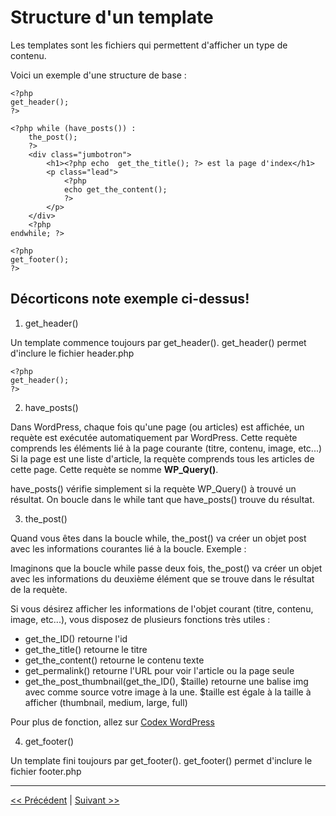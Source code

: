 # Structure d'un template

Les templates sont les fichiers qui permettent d'afficher un type de contenu.

Voici un exemple d'une structure de base :

```
<?php
get_header(); 
?>

<?php while (have_posts()) :
    the_post();
    ?>
    <div class="jumbotron">
        <h1><?php echo  get_the_title(); ?> est la page d'index</h1>
        <p class="lead">
            <?php
            echo get_the_content();
            ?>
        </p>
    </div>
    <?php
endwhile; ?>

<?php 
get_footer(); 
?>
```

## Décorticons note exemple ci-dessus!

1. get_header()

Un template commence toujours par get_header().
get_header() permet d'inclure le fichier header.php

```
<?php
get_header(); 
?>
```

2. have_posts()

Dans WordPress, chaque fois qu'une page (ou articles) est affichée, un requète est exécutée automatiquement par WordPress.
Cette requète comprends les éléments lié à la page courante (titre, contenu, image, etc...)
Si la page est une liste d'article, la requète comprends tous les articles de cette page.
Cette requète se nomme **WP_Query()**.

have_posts() vérifie simplement si la requète WP_Query() à trouvé un résultat.
On boucle dans le while tant que have_posts() trouve du résultat.

3. the_post()

Quand vous êtes dans la boucle while, the_post() va créer un objet post avec les informations courantes lié à la boucle.
Exemple :

Imaginons que la boucle while passe deux fois, the_post() va créer un objet avec les informations du deuxième élément que se trouve dans le résultat de la requète.

Si vous désirez afficher les informations de l'objet courant (titre, contenu, image, etc...), 
vous disposez de plusieurs fonctions très utiles :

- get_the_ID() retourne l'id
- get_the_title() retourne le titre
- get_the_content() retourne le contenu texte
- get_permalink() retourne l'URL pour voir l'article ou la page seule
- get_the_post_thumbnail(get_the_ID(), $taille) retourne une balise img avec comme source votre image à la une.
$taille est égale à la taille à afficher (thumbnail, medium, large, full)

Pour plus de fonction, allez sur [Codex WordPress](https://codex.wordpress.org/fr:Fonctions_de_r%C3%A9f%C3%A9rence)


4. get_footer()

Un template fini toujours par get_footer().
get_footer() permet d'inclure le fichier footer.php

---

[<< Précédent](arborescence.md) | [Suivant >>](functions.md)